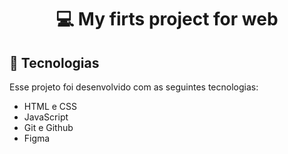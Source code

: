 <h1 align="center"> 💻 My firts project for web </h1>

## 🚀 Tecnologias

Esse projeto foi desenvolvido com as seguintes tecnologias:

- HTML e CSS
- JavaScript
- Git e Github
- Figma
